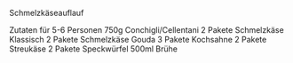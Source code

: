 Schmelzkäseauflauf

Zutaten für 5-6 Personen
750g Conchigli/Cellentani
2 Pakete Schmelzkäse Klassisch
2 Pakete Schmelzkäse Gouda
3 Pakete Kochsahne
2 Pakete Streukäse 
2 Pakete Speckwürfel
500ml Brühe

